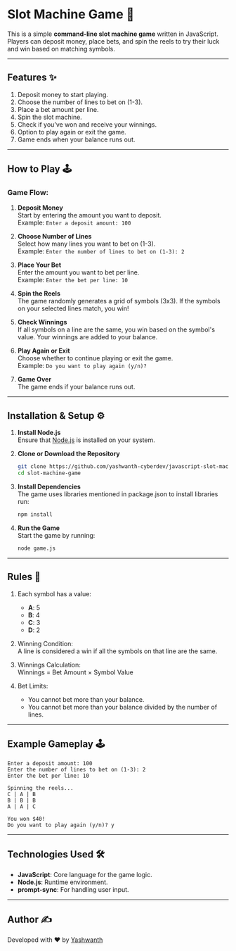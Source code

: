 # Slot Machine Game 🎠

This is a simple **command-line slot machine game** written in JavaScript. Players can deposit money, place bets, and spin the reels to try their luck and win based on matching symbols.

---

## Features ✨

1. Deposit money to start playing.
2. Choose the number of lines to bet on (1-3).
3. Place a bet amount per line.
4. Spin the slot machine.
5. Check if you’ve won and receive your winnings.
6. Option to play again or exit the game.
7. Game ends when your balance runs out.

---

## How to Play 🕹️

### Game Flow:

1. **Deposit Money**  
   Start by entering the amount you want to deposit.  
   Example: `Enter a deposit amount: 100`

2. **Choose Number of Lines**  
   Select how many lines you want to bet on (1-3).  
   Example: `Enter the number of lines to bet on (1-3): 2`

3. **Place Your Bet**  
   Enter the amount you want to bet per line.  
   Example: `Enter the bet per line: 10`

4. **Spin the Reels**  
   The game randomly generates a grid of symbols (3x3). If the symbols on your selected lines match, you win!

5. **Check Winnings**  
   If all symbols on a line are the same, you win based on the symbol's value. Your winnings are added to your balance.

6. **Play Again or Exit**  
   Choose whether to continue playing or exit the game.  
   Example: `Do you want to play again (y/n)?`

7. **Game Over**  
   The game ends if your balance runs out.

---

## Installation & Setup ⚙️

1. **Install Node.js**  
   Ensure that [Node.js](https://nodejs.org/) is installed on your system.

2. **Clone or Download the Repository**

   ```bash
   git clone https://github.com/yashwanth-cyberdev/javascript-slot-machine
   cd slot-machine-game
   ```

3. **Install Dependencies**  
   The game uses libraries mentioned in package.json to install libraries run:

   ```bash
   npm install
   ```

4. **Run the Game**  
   Start the game by running:
   ```bash
   node game.js
   ```

---

## Rules 🔄

1. Each symbol has a value:

   - **A**: 5
   - **B**: 4
   - **C**: 3
   - **D**: 2

2. Winning Condition:  
   A line is considered a win if all the symbols on that line are the same.

3. Winnings Calculation:  
   Winnings = Bet Amount × Symbol Value

4. Bet Limits:
   - You cannot bet more than your balance.
   - You cannot bet more than your balance divided by the number of lines.

---

## Example Gameplay 🕹️

```plaintext
Enter a deposit amount: 100
Enter the number of lines to bet on (1-3): 2
Enter the bet per line: 10

Spinning the reels...
C | A | B
B | B | B
A | A | C

You won $40!
Do you want to play again (y/n)? y
```

---

## Technologies Used 🛠️

- **JavaScript**: Core language for the game logic.
- **Node.js**: Runtime environment.
- **prompt-sync**: For handling user input.

---

## Author ✍️

Developed with ❤️ by [Yashwanth](https://github.com/yashwanth-cyberdev)
